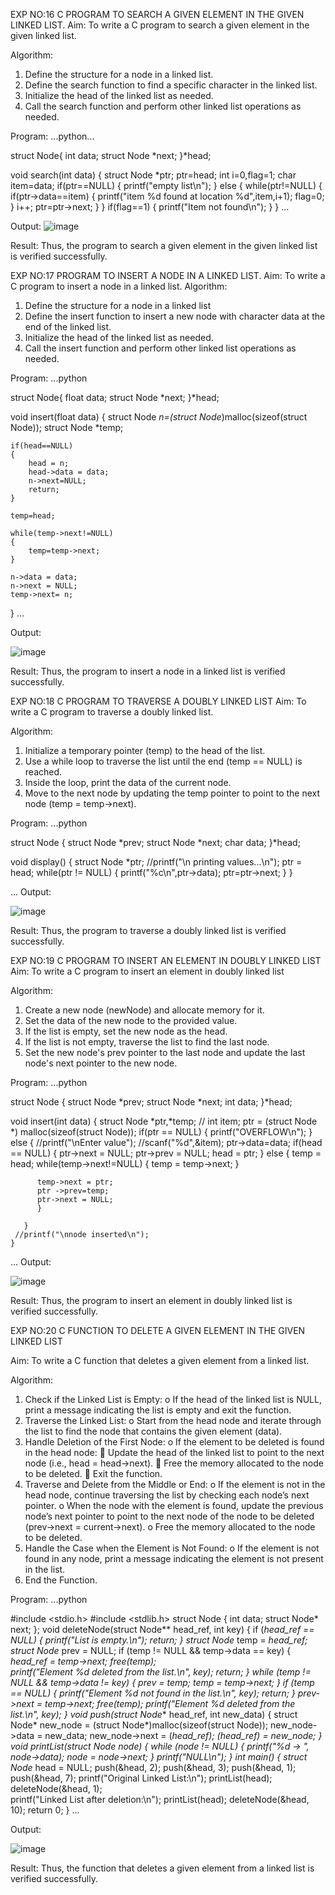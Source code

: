 EXP NO:16 C PROGRAM TO SEARCH A GIVEN ELEMENT IN THE GIVEN LINKED LIST.
Aim:
To write a C program to search a given element in the given linked list.

Algorithm:
1.	Define the structure for a node in a linked list.
2.	Define the search function to find a specific character in the linked list.
3.	Initialize the head of the linked list as needed.
4.	Call the search function and perform other linked list operations as needed.
 
Program:
...python...

struct Node{
    int data; 
    struct Node *next;
}*head;

void search(int data)
{
    struct Node *ptr;
    ptr=head;
    int i=0,flag=1;
    char item=data;
    if(ptr==NULL)
    {
        printf("empty list\n");
    }
    else
    {
        while(ptr!=NULL)
        {
            if(ptr->data==item)
            {
                printf("item %d found at location %d",item,i+1);
                flag=0;
            }
            i++;
            ptr=ptr->next;
        }
    }
    if(flag==1)
    {
        printf("Item not found\n");
    }
}
...

Output:
![image](https://github.com/user-attachments/assets/e3637622-c673-4574-b1ff-6d9677df2465)



Result:
Thus, the program to search a given element in the given linked list is verified successfully.


 
EXP NO:17  PROGRAM TO INSERT A NODE IN A LINKED LIST.
Aim:
To write a C program to insert a node in a linked list.
Algorithm:
1.	Define the structure for a node in a linked list
2.	Define the insert function to insert a new node with character data at the end of the linked list.
3.	Initialize the head of the linked list as needed.
4.	Call the insert function and perform other linked list operations as needed.
 
Program:
...python

struct Node{
    float data; 
    struct Node *next;
}*head;

void insert(float data)
{
    struct Node *n=(struct Node*)malloc(sizeof(struct Node));
    struct Node *temp;
    
    if(head==NULL)
    {
        head = n;
        head->data = data;
        n->next=NULL;
        return;
    }
    
    temp=head;
    
    while(temp->next!=NULL)
    {
        temp=temp->next;
    }
    
    n->data = data;
    n->next = NULL;
    temp->next= n;    
    
}
...

Output:

![image](https://github.com/user-attachments/assets/d161d211-c337-4252-b878-c88b9d3fb214)


 
Result:
Thus, the program to insert a node in a linked list is verified successfully.


 
EXP NO:18 C PROGRAM TO TRAVERSE A DOUBLY LINKED LIST
Aim:
To write a C program to traverse a doubly linked list.

Algorithm:
1.	Initialize a temporary pointer (temp) to the head of the list.
2.	Use a while loop to traverse the list until the end (temp == NULL) is reached.
3.	Inside the loop, print the data of the current node.
4.	Move to the next node by updating the temp pointer to point to the next node (temp = temp->next).
 
Program:
...python

struct Node
{
    struct Node *prev;
    struct Node *next;
    char data;
}*head;

void display()
{
    struct Node *ptr;
    //printf("\n printing values...\n");
    ptr = head;
    while(ptr != NULL)
    {
        printf("%c\n",ptr->data);
        ptr=ptr->next;
    }
}

...
Output:

![image](https://github.com/user-attachments/assets/53b988aa-95a1-4487-aad0-6dc280fb8c10)


Result:
Thus, the program to traverse a doubly linked list is verified successfully. 



EXP NO:19 C PROGRAM TO INSERT AN ELEMENT IN DOUBLY LINKED LIST
Aim:
To write a C program to insert an element in doubly linked list

Algorithm:
1.	Create a new node (newNode) and allocate memory for it.
2.	Set the data of the new node to the provided value.
3.	If the list is empty, set the new node as the head.
4.	If the list is not empty, traverse the list to find the last node.
5.	Set the new node's prev pointer to the last node and update the last node's next pointer to the new node.
 
Program:
...python

struct Node
{
    struct Node *prev;
    struct Node *next;
    int data;
}*head;

void insert(int data)
{
   struct Node *ptr,*temp;
 //  int item;
   ptr = (struct Node *) malloc(sizeof(struct Node));
   if(ptr == NULL)
   {
       printf("OVERFLOW\n");
   }
   else
   {
       //printf("\nEnter value");
       //scanf("%d",&item);
        ptr->data=data;
       if(head == NULL)
       {
           ptr->next = NULL;
           ptr->prev = NULL;
           head = ptr;
       }
       else
       {
          temp = head;
          while(temp->next!=NULL)
          {
              temp = temp->next;
          }
          
          temp->next = ptr;
          ptr ->prev=temp;
          ptr->next = NULL;
          }

       }
     //printf("\nnode inserted\n");
    }

...
Output:

![image](https://github.com/user-attachments/assets/a6c1e68d-4715-4169-907e-1b8efc2572bb)


Result:
Thus, the program to insert an element in doubly linked list is verified successfully.




EXP NO:20 C FUNCTION TO DELETE A GIVEN ELEMENT IN THE GIVEN LINKED LIST




Aim:
To write a C function that deletes a given element from a linked list.

Algorithm:
1.	Check if the Linked List is Empty:
o	If the head of the linked list is NULL, print a message indicating the list is empty and exit the function.
2.	Traverse the Linked List:
o	Start from the head node and iterate through the list to find the node that contains the given element (data).
3.	Handle Deletion of the First Node:
o	If the element to be deleted is found in the head node:
	Update the head of the linked list to point to the next node (i.e., head = head->next).
	Free the memory allocated to the node to be deleted.
	Exit the function.
4.	Traverse and Delete from the Middle or End:
o	If the element is not in the head node, continue traversing the list by checking each node’s next pointer.
o	When the node with the element is found, update the previous node’s next pointer to point to the next node of the node to be deleted (prev->next = current->next).
o	Free the memory allocated to the node to be deleted.
5.	Handle the Case when the Element is Not Found:
o	If the element is not found in any node, print a message indicating the element is not present in the list.
6.	End the Function.


Program:
...python

#include <stdio.h>
#include <stdlib.h>
struct Node {
    int data;
    struct Node* next;
};
void deleteNode(struct Node** head_ref, int key) {
    if (*head_ref == NULL) {
        printf("List is empty.\n");
        return;
    }
    struct Node* temp = *head_ref;
    struct Node* prev = NULL;
    if (temp != NULL && temp->data == key) {
        *head_ref = temp->next; 
        free(temp);             
        printf("Element %d deleted from the list.\n", key);
        return;
    }
    while (temp != NULL && temp->data != key) {
        prev = temp;
        temp = temp->next;
    }
    if (temp == NULL) {
        printf("Element %d not found in the list.\n", key);
        return;
    }
    prev->next = temp->next;
    free(temp);
    printf("Element %d deleted from the list.\n", key);
}
void push(struct Node** head_ref, int new_data) {
    struct Node* new_node = (struct Node*)malloc(sizeof(struct Node));
    new_node->data = new_data;
    new_node->next = (*head_ref);
    (*head_ref) = new_node;
}
void printList(struct Node* node) {
    while (node != NULL) {
        printf("%d -> ", node->data);
        node = node->next;
    }
    printf("NULL\n");
}
int main() {
    struct Node* head = NULL;
    push(&head, 2);
    push(&head, 3);
    push(&head, 1);
    push(&head, 7);
    printf("Original Linked List:\n");
    printList(head);
    deleteNode(&head, 1);  
    printf("Linked List after deletion:\n");
    printList(head);
    deleteNode(&head, 10);
    return 0;
}
...

Output:

![image](https://github.com/user-attachments/assets/9df7a60f-7566-4087-afb2-a701474ba168)






Result:
Thus, the function that deletes a given element from a linked list is verified successfully.





